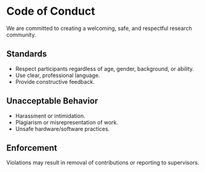 # Code of Conduct

We are committed to creating a welcoming, safe, and respectful research community.

## Standards
- Respect participants regardless of age, gender, background, or ability.
- Use clear, professional language.
- Provide constructive feedback.

## Unacceptable Behavior
- Harassment or intimidation.
- Plagiarism or misrepresentation of work.
- Unsafe hardware/software practices.

## Enforcement
Violations may result in removal of contributions or reporting to supervisors.
